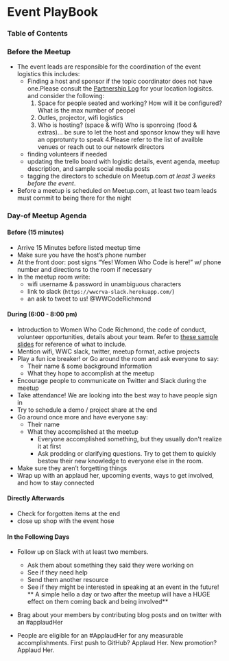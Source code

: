 # Event PlayBook 

### Table of Contents 

### Before the Meetup 
- The event leads are responsible for the coordination of the event logistics this includes:
  - Finding a host and sponsor if the topic coordinator does not have one.Please consult the [Partnership Log](https://trello.com/b/QoJq669q/wwc-organizational-planning) for your location logisitcs. and consider the following: 
    1. Space for people seated and working? How will it be configured? What is the max number of peopel 
    2. Outles, projector, wifi logistics
    3. Who is hosting? (space & wifi) Who is sponroing (food & extras)... be sure to let the host and sponsor know they will have an opprotunty to speak
    4.Please refer to the list of availble venues or reach out to our netowrk directors 
  - finding volunteers if needed
  - updating the trello board with logistic details, event agenda, meetup description, and sample social media posts
  - tagging the directors to schedule on Meetup.com _at least 3 weeks before the event_. 
- Before a meetup is scheduled on Meetup.com, at least two team leads must commit to being there for the night


### Day-of Meetup Agenda
#### Before (15 minutes)
- Arrive 15 Minutes before listed meetup time
- Make sure you have the host’s phone number
- At the front door: post signs “Yes! Women Who Code is here!” w/ phone number and directions to the room if necessary
- In the meetup room write: 
  - wifi username & password in unambiguous characters
  - link to slack (`https://wwcrva-slack.herokuapp.com/`)
  - an ask to tweet to us! @WWCodeRichmond

#### During (6:00 - 8:00 pm)
- Introduction to  Women Who Code Richmond, the code of conduct, volunteer opportunities, details about your team. Refer to [these sample slides]() for reference of what to include. 
- Mention wifi, WWC slack, twitter, meetup format, active projects
- Play a fun ice breaker! or Go around the room and ask everyone to say:
  - Their name & some background information
  - What they hope to accomplish at the meetup
- Encourage people to communicate on Twitter and Slack during the meetup
- Take attendance! We are looking into the best way to have people sign in 
- Try to schedule a demo / project share at the end
- Go around once more and have everyone say:
  - Their name
  - What they accomplished at the meetup
    - Everyone accomplished something, but they usually don't realize it at first
    - Ask prodding or clarifying questions. Try to get them to quickly bestow their new knowledge to everyone else in the room. 
- Make sure they aren’t forgetting things
- Wrap up with an applaud her, upcoming events, ways to get involved, and how to stay connected 

#### Directly Afterwards
- Check for forgotten items at the end
- close up shop with the event hose

#### In the Following Days
- Follow up on Slack with at least two members.
  - Ask them about something they said they were working on
  - See if they need help
  - Send them another resource 
  - See if they might be interested in speaking at an event in the future!
** A simple hello a day or two after the meetup will have a HUGE effect on them coming back and being involved**

- Brag about your members by contributing blog posts and on twitter with an #applaudHer
- People are eligible for an #ApplaudHer for any measurable accomplishments. First push to GitHub? Applaud Her. New promotion? Applaud Her.  
